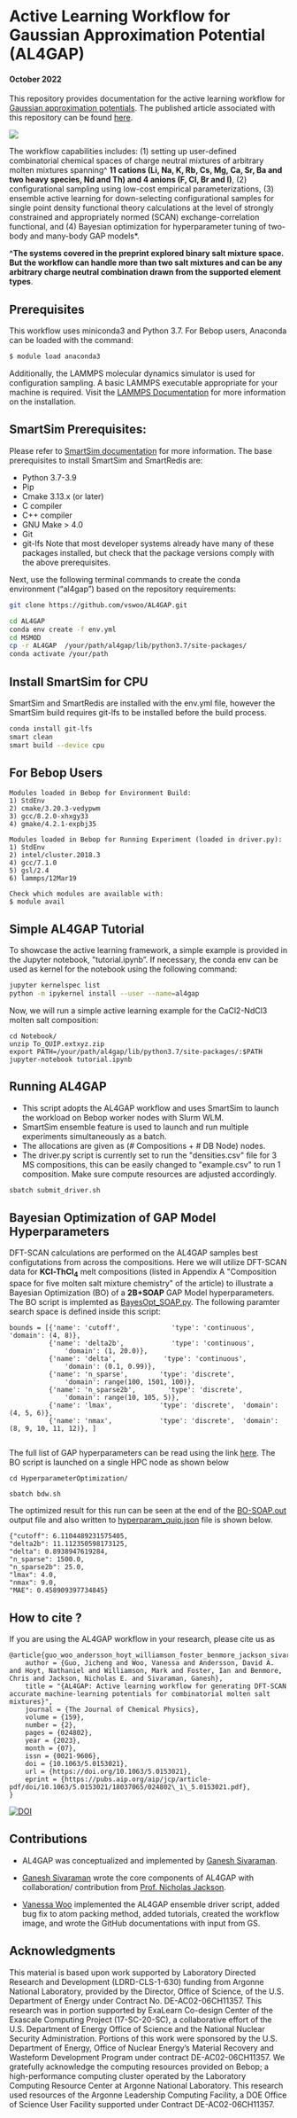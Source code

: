 #  Active Learning  Workflow for Gaussian Approximation Potential (AL4GAP)
#### October 2022
This repository provides documentation for the  active learning workflow for [Gaussian approximation potentials](https://libatoms.github.io/GAP/index.html). The published article associated with this repository can be found [here](https://pubs.aip.org/aip/jcp/article/159/2/024802/2901782/AL4GAP-Active-learning-workflow-for-generating-DFT).

![](https://github.com/vswoo/AL4GAP/blob/main/AL4GAP_workflow.jpg)

The workflow capabilities includes: (1) setting up user-defined combinatorial chemical spaces of charge neutral mixtures of arbitrary molten mixtures spanning^ **11 cations (Li, Na, K, Rb, Cs, Mg, Ca, Sr, Ba and two heavy species, Nd and Th) and 4 anions (F, Cl, Br and I)**, (2) configurational sampling using low-cost empirical parameterizations, (3) ensemble active learning for down-selecting configurational samples for single point density functional theory calculations at the level of strongly constrained and appropriately normed (SCAN) exchange-correlation functional, and (4) Bayesian optimization for hyperparameter tuning of two-body and many-body GAP models*. 

**^The systems covered in the preprint explored  binary salt mixture space. But the workflow can handle more than two salt mixtures and can be any arbitrary charge neutral combination drawn from the supported element types**.


## Prerequisites
This workflow uses miniconda3 and Python 3.7. For Bebop users, Anaconda can be loaded with the command:
```bash 
$ module load anaconda3
``` 
Additionally, the LAMMPS molecular dynamics simulator is used for configuration sampling. A basic LAMMPS executable appropriate for your machine is required. Visit the [LAMMPS Documentation]( https://docs.lammps.org/Install.html) for more information on the installation.
## SmartSim Prerequisites:
Please refer to [SmartSim documentation](https://www.craylabs.org/docs/overview.html) for more information. The base prerequisites to install SmartSim and SmartRedis are:
-	Python 3.7-3.9
-	Pip
-	Cmake 3.13.x (or later)
-	C compiler
-	C++ compiler
-	GNU Make > 4.0
-	Git
-	git-lfs
Note that most developer systems already have many of these packages installed, but check that the package versions comply with the above prerequisites.

Next, use the following terminal commands to create the conda environment (“al4gap”) based on the repository requirements:
```bash
git clone https://github.com/vswoo/AL4GAP.git
```
```bash
cd AL4GAP
conda env create -f env.yml
cd MSMOD
cp -r AL4GAP  /your/path/al4gap/lib/python3.7/site-packages/
conda activate /your/path
```
## Install SmartSim for CPU
SmartSim and SmartRedis are installed with the env.yml file, however the SmartSim build requires git-lfs to be installed before the build process.
```bash
conda install git-lfs
smart clean
smart build --device cpu
```
## For Bebop Users
```text
Modules loaded in Bebop for Environment Build:
1) StdEnv 
2) cmake/3.20.3-vedypwm 
3) gcc/8.2.0-xhxgy33
4) gmake/4.2.1-expbj35

Modules loaded in Bebop for Running Experiment (loaded in driver.py):
1) StdEnv   
2) intel/cluster.2018.3
4) gcc/7.1.0
5) gsl/2.4
6) lammps/12Mar19

Check which modules are available with:
$ module avail
```
## Simple AL4GAP Tutorial 
To showcase the active learning framework, a simple example is provided in the Jupyter notebook, "tutorial.ipynb”. 
If necessary, the conda env can be used as kernel for the notebook using the following command:
```bash
jupyter kernelspec list
python -m ipykernel install --user --name=al4gap
```
Now, we will run a simple active learning example for the CaCl2-NdCl3 molten salt composition:
```
cd Notebook/
unzip To_QUIP.extxyz.zip
export PATH=/your/path/al4gap/lib/python3.7/site-packages/:$PATH
jupyter-notebook tutorial.ipynb
```
## Running AL4GAP
-	This script adopts the AL4GAP workflow and uses SmartSim to launch the workload on Bebop worker nodes with Slurm WLM. 
-	SmartSim ensemble feature is used to launch and run multiple experiments simultaneously as a batch.
-	The allocations are given as (# Compositions + # DB Node) nodes.
- The driver.py script is currently set to run the "densities.csv" file for 3 MS compositions, this can be easily changed to "example.csv" to run 1 composition. Make sure compute resources are adjusted accordingly.

```bash
sbatch submit_driver.sh
```
## Bayesian Optimization of GAP Model Hyperparameters
DFT-SCAN calculations are performed on the AL4GAP samples best configutations from across the compositions. Here we will utilize DFT-SCAN data for   **KCl-ThCl<sub>4</sub>** melt compositions (listed in Appendix A "Composition space for five molten salt mixture
chemistry" of the article) to illustrate a Bayesian Optimization (BO) of a **2B+SOAP** GAP Model hyperparameters.  The BO script is implemted as [BayesOpt_SOAP.py](https://github.com/vswoo/AL4GAP/blob/main/HyperparameterOptimization/BayesOpt_SOAP.py). The following paramter search space is defined inside this script:

```
bounds = [{'name': 'cutoff',             'type': 'continuous', 'domain': (4, 8)},
          {'name': 'delta2b',            'type': 'continuous',
              'domain': (1, 20.0)},
          {'name': 'delta',            'type': 'continuous',
              'domain': (0.1, 0.99)},
          {'name': 'n_sparse',        'type': 'discrete',
              'domain': range(100, 1501, 100)},
          {'name': 'n_sparse2b',        'type': 'discrete',
              'domain': range(10, 105, 5)},
          {'name': 'lmax',            'type': 'discrete',  'domain': (4, 5, 6)},
          {'name': 'nmax',            'type': 'discrete',  'domain': (8, 9, 10, 11, 12)}, ]


```
The full list of GAP hyperparameters can be read using the link [here](https://libatoms.github.io/GAP/gap_fit.html#command-line-example). The BO script is launched on a single HPC node as shown below

```
cd HyperparameterOptimization/

sbatch bdw.sh
```

The optimized result for this run can be seen at the end of the [BO-SOAP.out](https://github.com/vswoo/AL4GAP/blob/main/HyperparameterOptimization/BO-SOAP.out) output file and also written to [hyperparam_quip.json](https://github.com/vswoo/AL4GAP/blob/main/HyperparameterOptimization/hyperparam_quip.json) file is shown below.

```
{"cutoff": 6.1104489231575405, 
"delta2b": 11.112350598173125, 
"delta": 0.8938947619284, 
"n_sparse": 1500.0, 
"n_sparse2b": 25.0,
"lmax": 4.0, 
"nmax": 9.0,
"MAE": 0.458909397734845}
```

## How to cite ?
If you are using the AL4GAP workflow  in your research, please cite us as
```
@article{guo_woo_andersson_hoyt_williamson_foster_benmore_jackson_sivaraman_2023,
    author = {Guo, Jicheng and Woo, Vanessa and Andersson, David A. and Hoyt, Nathaniel and Williamson, Mark and Foster, Ian and Benmore, Chris and Jackson, Nicholas E. and Sivaraman, Ganesh},
    title = "{AL4GAP: Active learning workflow for generating DFT-SCAN accurate machine-learning potentials for combinatorial molten salt mixtures}",
    journal = {The Journal of Chemical Physics},
    volume = {159},
    number = {2},
    pages = {024802},
    year = {2023},
    month = {07},
    issn = {0021-9606},
    doi = {10.1063/5.0153021},
    url = {https://doi.org/10.1063/5.0153021},
    eprint = {https://pubs.aip.org/aip/jcp/article-pdf/doi/10.1063/5.0153021/18037065/024802\_1\_5.0153021.pdf},
}
```

[![DOI](https://zenodo.org/badge/623237723.svg)](https://zenodo.org/badge/latestdoi/623237723)



## Contributions

- AL4GAP was conceptualized and implemented by [Ganesh Sivaraman](https://github.com/pythonpanda2). 

- [Ganesh Sivaraman](https://github.com/pythonpanda2) wrote the core components of AL4GAP with collaboration/ contribution from [Prof. Nicholas Jackson](https://github.com/TheJacksonLab).

- [Vanessa Woo](https://github.com/vswoo) implemented the AL4GAP ensemble driver script, added bug fix to atom packing method, added tutorials, created the workflow image, and wrote the GitHub documentations with input from GS.


## Acknowledgments
This material is based upon work supported by Laboratory Directed Research and Development (LDRD-CLS-1-630) funding from Argonne National Laboratory, provided by the Director, Office of Science, of the U.S. Department of Energy under Contract No. DE-AC02-06CH11357. This research was in portion supported by ExaLearn Co-design Center of the Exascale Computing Project (17-SC-20-SC), a collaborative effort of the U.S. Department of Energy Office of Science and the National Nuclear Security Administration. Portions of this work were sponsored by the U.S. Department of Energy, Office of Nuclear Energy’s Material Recovery and Wasteform Development Program under contract DE-AC02-06CH11357. We gratefully acknowledge the computing resources provided on Bebop; a high-performance computing cluster operated by the Laboratory Computing Resource Center at Argonne National Laboratory. This research used resources of the Argonne Leadership Computing Facility, a DOE Office of Science User Facility supported under Contract DE-AC02-06CH11357.
